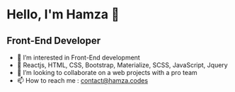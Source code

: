 # Hello, I'm Hamza 👋
## Front-End Developer
- 👀 I’m interested in Front-End development
- 🌱 Reactjs, HTML, CSS, Bootstrap, Materialize, SCSS, JavaScript, Jquery
- 💞️ I’m looking to collaborate on a web projects with a pro team 
- 📫 How to reach me : contact@hamza.codes

<!---
hamza-che/hamza-che is a ✨ special ✨ repository because its `README.md` (this file) appears on your GitHub profile.
You can click the Preview link to take a look at your changes.
--->
